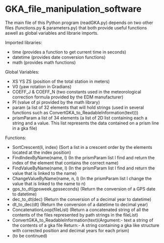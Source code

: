 # GKA_file_manipulation_software
The main file of this Python program (readGKA.py) depends on two other files (functions.py & parameters.py) that both provide useful functions
aswell as global variables and librarie imports.

Imported libraries:
- time (provides a function to get current time in seconds)
- datetime (provides date conversion functions)
- math (provides math functions)

Global Variables:
- XS YS ZS (position of the total station in meters)
- V0 (yaw rotation in Gradians)
- COEFF_J & COEFF_N (two constants used in the meteorological correction formula provided by the EDM manufacturer)
- PI (value of pi provided by the math library)
- param (a list of 32 elements that will hold strings (used in several functions such as ConvertGKA_to_ReadableInformation(text)))
- prismParam a list of 34 elements (a list of 2D list containing each a string and a value. This list represents the data contained on a prism line in a gka file)

Functions:
- SortCrescent(li, index) (Sort a list in a crescent order by the elements located at the index position)
- FindIndexByName(name, l) (In the prismParam list l find and return the index of the element that contains the correct name)
- FindValueByName(name, l) (In the prismParam list l find and return the value that is linked to the name)
- ChangeValueByName(name, n, l) (In the prismParam list l change the value that is linked to the name to n)
- gps_to_dt(gpsweek,gpsseconds) (Return the conversion of a GPS date to datetime)
- dec_to_dt(dec) (Return the conversion of a decimal year to datetime)
- dt_to_dec(dt) (Return the conversion of a datetime to decimal year)
- ConcatenationLoop(fileList) (Return a concatenated string of all the contents of the files represented by path strings in the fileList)
- ConvertGKA_to_ReadableInformation(text)(Argument:- text a string of the contents of a gka file
                                          Return:- A string containing a gka like structure with corrected position and decimal years for each prism)
- (to be continued)
